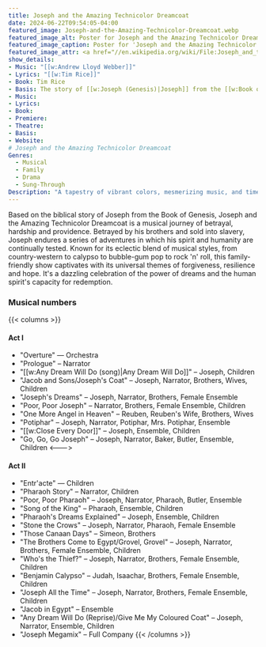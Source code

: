 ```yaml
---
title: Joseph and the Amazing Technicolor Dreamcoat
date: 2024-06-22T09:54:05-04:00
featured_image: Joseph-and-the-Amazing-Technicolor-Dreamcoat.webp
featured_image_alt: Poster for Joseph and the Amazing Technicolor Dreamcoat
featured_image_caption: Poster for 'Joseph and the Amazing Technicolor Dreamcoat' 1991 Revival
featured_image_attr: <a href="//en.wikipedia.org/wiki/File:Joseph_and_the_Amazing_Technicolor_Dreamcoat.jpg" title="Fair use of copyrighted material in the context of Joseph and the Amazing Technicolor Dreamcoat">Fair use</a>, <a href="https://en.wikipedia.org/w/index.php?curid=5133305">Link</a>
show_details: 
- Music: "[[w:Andrew Lloyd Webber]]"
- Lyrics: "[[w:Tim Rice]]"
- Book: Tim Rice
- Basis: The story of [[w:Joseph (Genesis)|Joseph]] from the [[w:Book of Genesis]]
- Music: 
- Lyrics: 
- Book: 
- Premiere: 
- Theatre: 
- Basis: 
- Website: 
# Joseph and the Amazing Technicolor Dreamcoat
Genres:
  - Musical
  - Family
  - Drama
  - Sung-Through
Description: "A tapestry of vibrant colors, mesmerizing music, and timeless tales, this musical brings to life the story of Joseph, his eleven brothers and the coat of many colors."
---
```

Based on the biblical story of Joseph from the Book of Genesis, Joseph and the Amazing Technicolor Dreamcoat is a musical journey of betrayal, hardship and providence. Betrayed by his brothers and sold into slavery, Joseph endures a series of adventures in which his spirit and humanity are continually tested. Known for its eclectic blend of musical styles, from country-western to calypso to bubble-gum pop to rock 'n' roll, this family-friendly show captivates with its universal themes of forgiveness, resilience and hope. It's a dazzling celebration of the power of dreams and the human spirit's capacity for redemption.


### Musical numbers
{{< columns >}} 
#### Act I
-   "Overture" — Orchestra
-   "Prologue" – Narrator
-   "[[w:Any Dream Will Do (song)|Any Dream Will Do]]" – Joseph, Children
-   "Jacob and Sons/Joseph's Coat" – Joseph, Narrator, Brothers, Wives, Children
-   "Joseph's Dreams" – Joseph, Narrator, Brothers, Female Ensemble
-   "Poor, Poor Joseph" – Narrator, Brothers, Female Ensemble, Children
-   "One More Angel in Heaven" – Reuben, Reuben's Wife, Brothers, Wives
-   "Potiphar" – Joseph, Narrator, Potiphar, Mrs. Potiphar, Ensemble
-   "[[w:Close Every Door]]" – Joseph, Ensemble, Children
-   "Go, Go, Go Joseph" – Joseph, Narrator, Baker, Butler, Ensemble, Children
<--->
#### Act II
-   "Entr'acte" — Children
-   "Pharaoh Story" – Narrator, Children
-   "Poor, Poor Pharaoh" – Joseph, Narrator, Pharaoh, Butler, Ensemble
-   "Song of the King" – Pharaoh, Ensemble, Children
-   "Pharaoh's Dreams Explained" – Joseph, Ensemble, Children
-   "Stone the Crows" – Joseph, Narrator, Pharaoh, Female Ensemble
-   "Those Canaan Days" – Simeon, Brothers
-   "The Brothers Come to Egypt/Grovel, Grovel" – Joseph, Narrator, Brothers, Female Ensemble, Children
-   "Who's the Thief?" – Joseph, Narrator, Brothers, Female Ensemble, Children
-   "Benjamin Calypso" – Judah, Isaachar, Brothers, Female Ensemble, Children
-   "Joseph All the Time" – Joseph, Narrator, Brothers, Female Ensemble, Children
-   "Jacob in Egypt" – Ensemble
-   "Any Dream Will Do (Reprise)/Give Me My Coloured Coat" – Joseph, Narrator, Ensemble, Children
-   "Joseph Megamix" – Full Company
{{< /columns >}}
